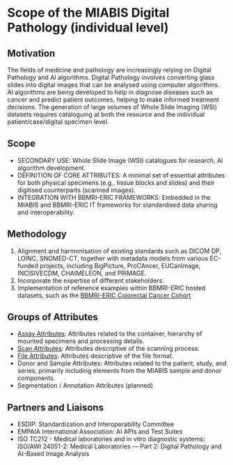# Scope of the MIABIS Digital Pathology (individual level)

## Motivation
The fields of medicine and pathology are increasingly relying on Digital Pathology and AI algorithms. Digital Pathology involves converting glass slides into digital images that can be analysed using computer algorithms. AI algorithms are being developed to help in diagnose diseases such as cancer and predict patient outcomes, helping to make informed treatment decisions. The generation of large volumes of Whole Slide Imaging (WSI) datasets requires cataloguing at both the resource and the individual patient/case/digital specimen level.

## Scope
 - SECONDARY USE: Whole Slide Image (WSI) catalogues for research, AI algorithm development.
 - DEFINITION OF CORE ATTRIBUTES: A minimal set of essential attributes for both physical specimens (e.g., tissue blocks and slides) and their digitised counterparts (scanned images).
 - INTEGRATION WITH BBMRI-ERIC FRAMEWORKS: Embedded in the MIABIS and BBMRI-ERIC IT frameworks for standardised data sharing and interoperability.

## Methodology
 1. Alignment and harmonisation of existing standards such as DICOM DP, LOINC, SNOMED-CT, together with metadata models from various EC-funded projects, including BigPicture, ProCAncer, EUCanImage, INCISIVECDM, CHAIMELEON, and PRIMAGE.
 2. Incorporate the expertise of different stakeholders.
 3. Implementation of reference examples within BBMRI-ERIC hosted datasets, such as the [BBMRI-ERIC Colorectal Cancer Cohort](https://www.bbmri-eric.eu/scientific-collaboration/colorectal-cancer-cohort/) 

## Groups of Attributes
 - [Assay Attributes](/drafts/Data-describing-DigitalPathology-Assay): Attributes related to the container, hierarchy of mounted specimens and processing details.
 - [Scan Attributes](/drafts/Data-describing-DigitalPathology-Scan): Attributes descriptive of the scanning process.
 - [File Attributes](/drafts/Data-describing_DigitalPathology-File): Attributes descriptive of the file format.
 - Donor and Sample Attributes: Attributes related to the patient, study, and series, primarily including elements from the MIABIS sample and donor components.
 - Segmentation / Annotation Attributes (planned)

## Partners and Liaisons
 - ESDIP: Standardization and Interoperability Committee
 - EMPAIA International Association: AI APIs and Test Suites
 - ISO TC212 - Medical laboratories and in vitro diagnostic systems: ISO/AWI 24051-2: Medical Laboratories — Part 2: Digital Pathology and AI-Based Image Analysis 
